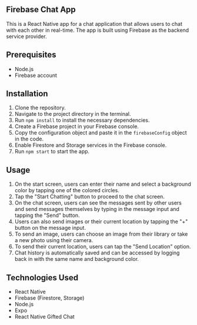 ## Firebase Chat App

This is a React Native app for a chat application that allows users to chat with each other in real-time. The app is built using Firebase as the backend service provider.

## Prerequisites

- Node.js
- Firebase account

## Installation

1. Clone the repository.
2. Navigate to the project directory in the terminal.
3. Run `npm install` to install the necessary dependencies.
4. Create a Firebase project in your Firebase console.
5. Copy the configuration object and paste it in the `firebaseConfig` object in the code.
6. Enable Firestore and Storage services in the Firebase console.
7. Run `npm start` to start the app.

## Usage

1. On the start screen, users can enter their name and select a background color by tapping one of the colored circles.
2. Tap the "Start Chatting" button to proceed to the chat screen.
3. On the chat screen, users can see the messages sent by other users and send messages themselves by typing in the message input and tapping the "Send" button.
4. Users can also send images or their current location by tapping the "+" button on the message input.
5. To send an image, users can choose an image from their library or take a new photo using their camera.
6. To send their current location, users can tap the "Send Location" option.
7. Chat history is automatically saved and can be accessed by logging back in with the same name and background color.

## Technologies Used

- React Native
- Firebase (Firestore, Storage)
- Node.js
- Expo
- React Native Gifted Chat
